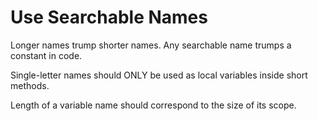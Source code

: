 # Use Searchable Names

Longer names trump shorter names. Any searchable name trumps a constant in code.

Single-letter names should ONLY be used as local variables inside short methods.

Length of a variable name should correspond to the size of its scope.
